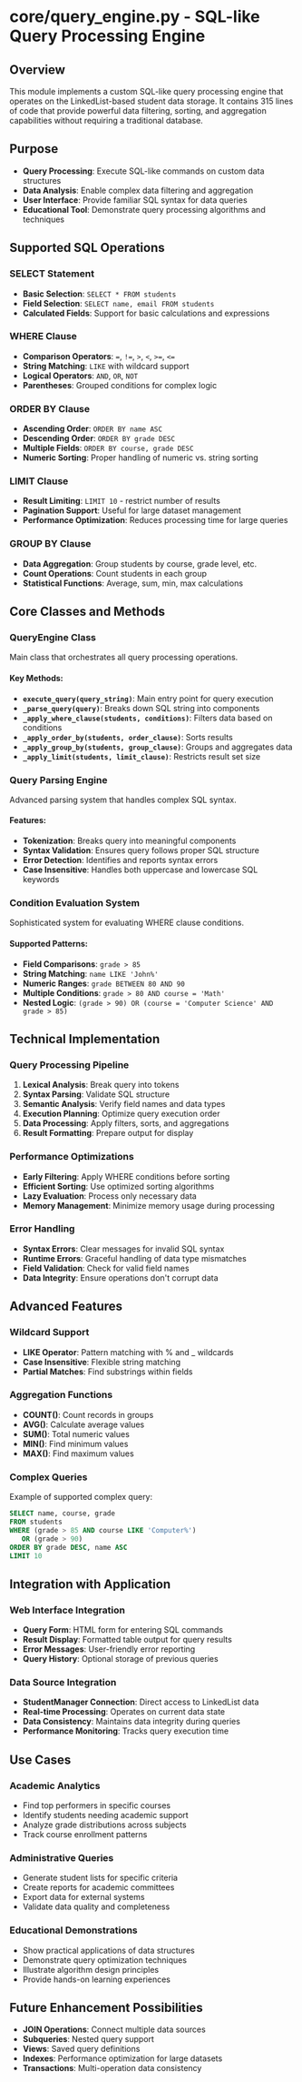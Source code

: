 # core/query_engine.py - SQL-like Query Processing Engine

## Overview
This module implements a custom SQL-like query processing engine that operates on the LinkedList-based student data storage. It contains 315 lines of code that provide powerful data filtering, sorting, and aggregation capabilities without requiring a traditional database.

## Purpose
- **Query Processing**: Execute SQL-like commands on custom data structures
- **Data Analysis**: Enable complex data filtering and aggregation
- **User Interface**: Provide familiar SQL syntax for data queries
- **Educational Tool**: Demonstrate query processing algorithms and techniques

## Supported SQL Operations

### SELECT Statement
- **Basic Selection**: `SELECT * FROM students`
- **Field Selection**: `SELECT name, email FROM students`
- **Calculated Fields**: Support for basic calculations and expressions

### WHERE Clause
- **Comparison Operators**: `=`, `!=`, `>`, `<`, `>=`, `<=`
- **String Matching**: `LIKE` with wildcard support
- **Logical Operators**: `AND`, `OR`, `NOT`
- **Parentheses**: Grouped conditions for complex logic

### ORDER BY Clause
- **Ascending Order**: `ORDER BY name ASC`
- **Descending Order**: `ORDER BY grade DESC`
- **Multiple Fields**: `ORDER BY course, grade DESC`
- **Numeric Sorting**: Proper handling of numeric vs. string sorting

### LIMIT Clause
- **Result Limiting**: `LIMIT 10` - restrict number of results
- **Pagination Support**: Useful for large dataset management
- **Performance Optimization**: Reduces processing time for large queries

### GROUP BY Clause
- **Data Aggregation**: Group students by course, grade level, etc.
- **Count Operations**: Count students in each group
- **Statistical Functions**: Average, sum, min, max calculations

## Core Classes and Methods

### QueryEngine Class
Main class that orchestrates all query processing operations.

#### Key Methods:
- **`execute_query(query_string)`**: Main entry point for query execution
- **`_parse_query(query)`**: Breaks down SQL string into components
- **`_apply_where_clause(students, conditions)`**: Filters data based on conditions
- **`_apply_order_by(students, order_clause)`**: Sorts results
- **`_apply_group_by(students, group_clause)`**: Groups and aggregates data
- **`_apply_limit(students, limit_clause)`**: Restricts result set size

### Query Parsing Engine
Advanced parsing system that handles complex SQL syntax.

#### Features:
- **Tokenization**: Breaks query into meaningful components
- **Syntax Validation**: Ensures query follows proper SQL structure
- **Error Detection**: Identifies and reports syntax errors
- **Case Insensitive**: Handles both uppercase and lowercase SQL keywords

### Condition Evaluation System
Sophisticated system for evaluating WHERE clause conditions.

#### Supported Patterns:
- **Field Comparisons**: `grade > 85`
- **String Matching**: `name LIKE 'John%'`
- **Numeric Ranges**: `grade BETWEEN 80 AND 90`
- **Multiple Conditions**: `grade > 80 AND course = 'Math'`
- **Nested Logic**: `(grade > 90) OR (course = 'Computer Science' AND grade > 85)`

## Technical Implementation

### Query Processing Pipeline
1. **Lexical Analysis**: Break query into tokens
2. **Syntax Parsing**: Validate SQL structure
3. **Semantic Analysis**: Verify field names and data types
4. **Execution Planning**: Optimize query execution order
5. **Data Processing**: Apply filters, sorts, and aggregations
6. **Result Formatting**: Prepare output for display

### Performance Optimizations
- **Early Filtering**: Apply WHERE conditions before sorting
- **Efficient Sorting**: Use optimized sorting algorithms
- **Lazy Evaluation**: Process only necessary data
- **Memory Management**: Minimize memory usage during processing

### Error Handling
- **Syntax Errors**: Clear messages for invalid SQL syntax
- **Runtime Errors**: Graceful handling of data type mismatches
- **Field Validation**: Check for valid field names
- **Data Integrity**: Ensure operations don't corrupt data

## Advanced Features

### Wildcard Support
- **LIKE Operator**: Pattern matching with % and _ wildcards
- **Case Insensitive**: Flexible string matching
- **Partial Matches**: Find substrings within fields

### Aggregation Functions
- **COUNT()**: Count records in groups
- **AVG()**: Calculate average values
- **SUM()**: Total numeric values
- **MIN()**: Find minimum values
- **MAX()**: Find maximum values

### Complex Queries
Example of supported complex query:
```sql
SELECT name, course, grade 
FROM students 
WHERE (grade > 85 AND course LIKE 'Computer%') 
   OR (grade > 90) 
ORDER BY grade DESC, name ASC 
LIMIT 10
```

## Integration with Application

### Web Interface Integration
- **Query Form**: HTML form for entering SQL commands
- **Result Display**: Formatted table output for query results
- **Error Messages**: User-friendly error reporting
- **Query History**: Optional storage of previous queries

### Data Source Integration
- **StudentManager Connection**: Direct access to LinkedList data
- **Real-time Processing**: Operates on current data state
- **Data Consistency**: Maintains data integrity during queries
- **Performance Monitoring**: Tracks query execution time

## Use Cases

### Academic Analytics
- Find top performers in specific courses
- Identify students needing academic support
- Analyze grade distributions across subjects
- Track course enrollment patterns

### Administrative Queries
- Generate student lists for specific criteria
- Create reports for academic committees
- Export data for external systems
- Validate data quality and completeness

### Educational Demonstrations
- Show practical applications of data structures
- Demonstrate query optimization techniques
- Illustrate algorithm design principles
- Provide hands-on learning experiences

## Future Enhancement Possibilities
- **JOIN Operations**: Connect multiple data sources
- **Subqueries**: Nested query support
- **Views**: Saved query definitions
- **Indexes**: Performance optimization for large datasets
- **Transactions**: Multi-operation data consistency